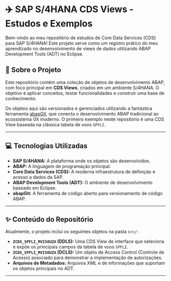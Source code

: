 # ✈️ SAP S/4HANA CDS Views - Estudos e Exemplos

Bem-vindo ao meu repositório de estudos de Core Data Services (CDS) para SAP S/4HANA! Este projeto serve como um registro prático do meu aprendizado no desenvolvimento de views de dados utilizando ABAP Development Tools (ADT) no Eclipse.

## 🌟 Sobre o Projeto

Este repositório contém uma coleção de objetos de desenvolvimento ABAP, com foco principal em **CDS Views**, criados em um ambiente S/4HANA. O objetivo é aplicar conceitos, testar funcionalidades e construir uma base de conhecimento.

Os objetos aqui são versionados e gerenciados utilizando a fantástica ferramenta [abapGit](https://github.com/abapGit/abapGit), que conecta o desenvolvimento ABAP tradicional ao ecossistema Git moderno. O primeiro exemplo neste repositório é uma CDS View baseada na clássica tabela de voos `SPFLI`.

---

## 💻 Tecnologias Utilizadas

* **SAP S/4HANA:** A plataforma onde os objetos são desenvolvidos.
* **ABAP:** A linguagem de programação principal.
* **Core Data Services (CDS):** A moderna infraestrutura de definição e acesso a dados da SAP.
* **ABAP Development Tools (ADT):** O ambiente de desenvolvimento baseado em Eclipse.
* **abapGit:** A ferramenta de código aberto para versionamento de código ABAP.

---

## ✨ Conteúdo do Repositório

Atualmente, o projeto inclui os seguintes objetos na pasta `src/`:

* **`ZCDS_SPFLI_MVISOUZA` (DDLS):** Uma CDS View de interface que seleciona e expõe os principais campos da tabela de voos `SPFLI`.
* **`ZCDS_SPFLI_MVISOUZA` (DCLS):** Um objeto de Access Control (Controle de Acesso) associado para demonstrar a implementação de autorizações.
* **Arquivos de Metadados:** Arquivos XML e de informações que suportam os objetos principais no ADT.

---
